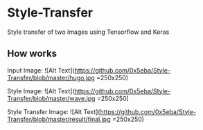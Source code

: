# Style-Transfer
Style transfer of two images using Tensorflow and Keras

## How works
Input Image:
![Alt Text](https://github.com/0x5eba/Style-Transfer/blob/master/hugo.jpg =250x250)

Style Image:
![Alt Text](https://github.com/0x5eba/Style-Transfer/blob/master/wave.jpg =250x250)

Style Transfer Image:
![Alt Text](https://github.com/0x5eba/Style-Transfer/blob/master/result/final.jpg =250x250)

